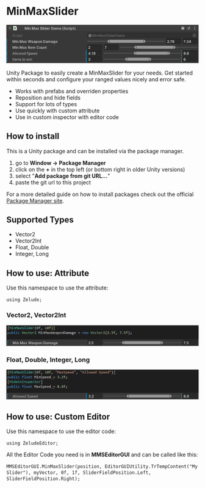 # MinMaxSlider
![Vector2 Example](Readme/AllSlidersReference.png)

Unity Package to easily create a MinMaxSlider for your needs. Get started within seconds and configure your ranged values nicely and error safe.
 - Works with prefabs and overriden properties
 - Reposition and hide fields
 - Support for lots of types
 - Use quickly with custom attribute
 - Use in custom inspector with editor code
 
## How to install
This is a Unity package and can be installed via the package manager.
 1. go to **Window -> Package Manager**
 2. click on the **+** in the top left (or bottom right in older Unity versions)
 3. select "**Add package from git URL...**"
 4. paste the git url to this project

For a more detailed guide on how to install packages check out the official [Package Manager site](https://docs.unity3d.com/Packages/com.unity.package-manager-ui@1.8/manual/index.html#:~:text=Use%20the%20Unity%20Package%20Manager,update%20packages%20for%20each%20project.).

## Supported Types
 - Vector2
 - Vector2Int
 - Float, Double
 - Integer, Long

## How to use: Attribute
Use this namespace to use the attribute:
```CSharp
using Zelude;
```

### Vector2, Vector2Int
![Vector2 Example](Readme/Vector2.png)

### Float, Double, Integer, Long
![Vector2 Example](Readme/Float.png)

## How to use: Custom Editor
Use this namespace to use the editor code:
```CSharp
using ZeludeEditor;
```
All the Editor Code you need is in **MMSEditorGUI** and can be called like this:
```CSharp
MMSEditorGUI.MinMaxSlider(position, EditorGUIUtility.TrTempContent("My Slider"), myVector, 0f, 1f, SliderFieldPosition.Left, SliderFieldPosition.Right);
```
